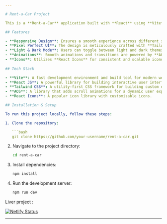 ```yaml
---

# Rent-a-Car Project

This is a **Rent-a-Car** application built with **React** using **Vite** for fast development and optimized performance. The application is fully responsive and offers a pixel-perfect user experience, ensuring consistency across devices. It features both **light** and **dark modes** for user convenience.

## Features

- **Responsive Design**: Ensures a smooth experience across different screen sizes and devices.
- **Pixel Perfect UI**: The design is meticulously crafted with **Tailwind CSS**, ensuring precision and consistency.
- **Light & Dark Mode**: Users can toggle between light and dark themes for a personalized experience.
- **Animations**: Smooth animations and transitions are powered by **AOS (Animate on Scroll)**, adding life to the user interface.
- **Icons**: Utilizes **React Icons** for consistent and scalable iconography throughout the app.
  
## Tech Stack

- **Vite**: A fast development environment and build tool for modern web applications.
- **React JS**: A powerful library for building interactive user interfaces.
- **Tailwind CSS**: A utility-first CSS framework for building custom designs directly in your markup.
- **AOS**: A library that adds scroll animations for a dynamic user experience.
- **React Icons**: A popular icon library with customizable icons.

## Installation & Setup

To run this project locally, follow these steps:

1. Clone the repository:

   ```bash
   git clone https://github.com/your-username/rent-a-car.git
   ```

2. Navigate to the project directory:

   ```bash
   cd rent-a-car
   ```

3. Install dependencies:

   ```bash
   npm install
   ```

4. Run the development server:

   ```bash
   npm run dev
   ```

Liver project : 

[![Netlify Status](https://api.netlify.com/api/v1/badges/a302e3ae-3a20-424f-b718-ea0854301adb/deploy-status)](https://app.netlify.com/sites/rent-a-car-akb/)





---
```

